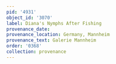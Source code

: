 ```yaml
---
pid: '4931'
object_id: '3070'
label: Diana's Nymphs After Fishing
provenance_date:
provenance_location: Germany, Mannheim
provenance_text: Galerie Mannheim
order: '0368'
collection: provenance
---
```

